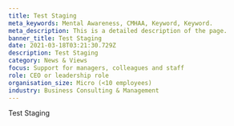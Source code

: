 ```yaml
---
title: Test Staging
meta_keywords: Mental Awareness, CMHAA, Keyword, Keyword.
meta_description: This is a detailed description of the page.
banner_title: Test Staging
date: 2021-03-18T03:21:30.729Z
description: Test Staging
category: News & Views
focus: Support for managers, colleagues and staff
role: CEO or leadership role
organisation_size: Micro (<10 employees)
industry: Business Consulting & Management
---
```

Test Staging